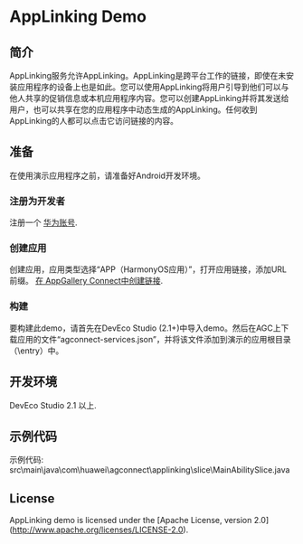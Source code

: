 # AppLinking Demo

## 简介

AppLinking服务允许AppLinking。AppLinking是跨平台工作的链接，即使在未安装应用程序的设备上也是如此。您可以使用AppLinking将用户引导到他们可以与他人共享的促销信息或本机应用程序内容。您可以创建AppLinking并将其发送给用户，也可以共享在您的应用程序中动态生成的AppLinking。任何收到AppLinking的人都可以点击它访问链接的内容。

## 准备

在使用演示应用程序之前，请准备好Android开发环境。

### 注册为开发者

注册一个 [华为账号](https://developer.huawei.com/consumer/en/).

### 创建应用


创建应用，应用类型选择“APP（HarmonyOS应用）”，打开应用链接，添加URL前缀。 [在 AppGallery Connect中创建链接](https://developer.huawei.com/consumer/en/doc/development/AppGallery-connect-Guides/).

### 构建

要构建此demo，请首先在DevEco Studio (2.1+)中导入demo。然后在AGC上下载应用的文件“agconnect-services.json”，并将该文件添加到演示的应用根目录（\entry）中。

## 开发环境

DevEco Studio 2.1 以上.

## 示例代码

示例代码: src\main\java\com\huawei\agconnect\applinking\slice\MainAbilitySlice.java

## License

AppLinking demo is licensed under the [Apache License, version 2.0] (http://www.apache.org/licenses/LICENSE-2.0).